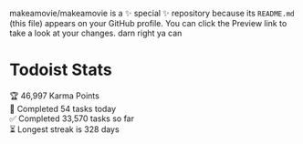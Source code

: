 makeamovie/makeamovie is a ✨ special ✨ repository because its `README.md` (this file) appears on your GitHub profile.
You can click the Preview link to take a look at your changes. darn right ya can

# Todoist Stats

<!-- TODO-IST:START -->
🏆  46,997 Karma Points           
🌸  Completed 54 tasks today           
✅  Completed 33,570 tasks so far           
⏳  Longest streak is 328 days
<!-- TODO-IST:END -->